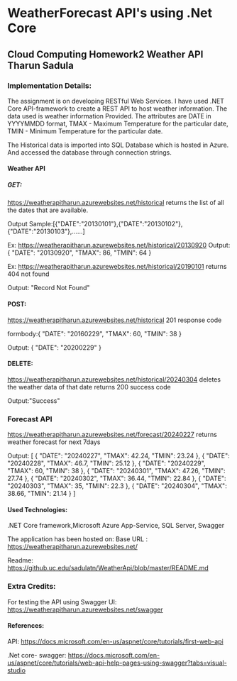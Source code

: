 
# WeatherForecast API's using .Net Core

## Cloud Computing Homework2 Weather API  Tharun Sadula

### Implementation Details:

The assignment is on developing RESTful Web Services. I have used .NET Core API-framework to create a REST API to host weather information.
The data used is weather information Provided. The attributes are
DATE in YYYYMMDD format,
TMAX - Maximum Temperature for the particular date,
TMIN - Minimum Temperature for the particular date.

The Historical data is imported into SQL Database which is hosted in Azure. And accessed the database through connection strings.
#### Weather API

##### GET:

https://weatherapitharun.azurewebsites.net/historical returns the list of all the dates that are available.

Output Sample:[{"DATE":"20130101"},{"DATE":"20130102"},{"DATE":"20130103"},......]


Ex: https://weatherapitharun.azurewebsites.net/historical/20130920
Output: {
  "DATE": "20130920",
  "TMAX": 86,
  "TMIN": 64
}

Ex: https://weatherapitharun.azurewebsites.net/historical/20190101  returns 404 not found

Output: "Record Not Found"

#### POST:
https://weatherapitharun.azurewebsites.net/historical 201 response code

formbody:{
  "DATE": "20160229",
  "TMAX": 60,
  "TMIN": 38
}

Output:
{
  "DATE": "20200229"
}

#### DELETE:
https://weatherapitharun.azurewebsites.net/historical/20240304 deletes the weather data of that date returns 200 success code

Output:"Success"

### Forecast API
https://weatherapitharun.azurewebsites.net/forecast/20240227 returns weather forecast for next 7days

Output:
[
  {
    "DATE": "20240227",
    "TMAX": 42.24,
    "TMIN": 23.24
  },
  {
    "DATE": "20240228",
    "TMAX": 46.7,
    "TMIN": 25.12
  },
  {
    "DATE": "20240229",
    "TMAX": 60,
    "TMIN": 38
  },
  {
    "DATE": "20240301",
    "TMAX": 47.26,
    "TMIN": 27.74
  },
  {
    "DATE": "20240302",
    "TMAX": 36.44,
    "TMIN": 22.84
  },
  {
    "DATE": "20240303",
    "TMAX": 35,
    "TMIN": 22.3
  },
  {
    "DATE": "20240304",
    "TMAX": 38.66,
    "TMIN": 21.14
  }
]





#### Used Technologies:
.NET Core framework,Microsoft Azure App-Service, SQL Server, Swagger

The application has been hosted on:
Base URL : https://weatherapitharun.azurewebsites.net/

Readme: https://github.uc.edu/sadulatn/WeatherApi/blob/master/README.md

### Extra Credits: 

For testing the API using Swagger UI: https://weatherapitharun.azurewebsites.net/swagger

#### References:
API: https://docs.microsoft.com/en-us/aspnet/core/tutorials/first-web-api

.Net core- swagger: https://docs.microsoft.com/en-us/aspnet/core/tutorials/web-api-help-pages-using-swagger?tabs=visual-studio



